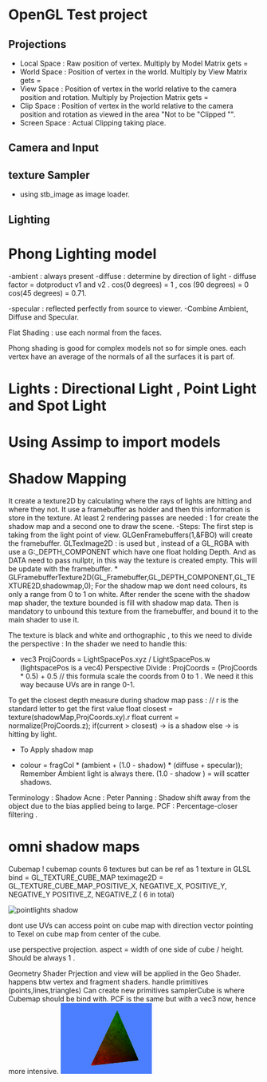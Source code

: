 
# OpenGL Test project

## Projections

- Local Space : Raw position of vertex. Multiply by Model Matrix gets =
- World Space : Position of vertex in the world. Multiply by View Matrix gets =
- View Space : Position of vertex in the world relative to the camera position and rotation. Multiply by Projection Matrix gets =
- Clip Space : Position of vertex in the world relative to the camera position and rotation as viewed in the area "Not to be "Clipped "".
- Screen Space : Actual Clipping taking place.

## Camera and Input

## texture Sampler

- using stb_image as image loader.

## Lighting

# Phong Lighting model
-ambient : always present
-diffuse : determine by direction of light
	- diffuse factor = dotproduct v1 and v2 . cos(0 degrees) = 1 , cos (90 degrees) = 0
cos(45 degrees) = 0.71.

-specular : reflected perfectly from source to viewer.
-Combine Ambient, Diffuse and Specular.

Flat Shading : use each normal from the faces.

Phong shading is good for complex models not so for simple ones.
each vertex have an average of the normals of all the surfaces it is part of.

# Lights : Directional Light , Point Light and Spot Light

# Using Assimp to import models

# Shadow Mapping
It create a texture2D by calculating where the rays of lights are hitting and where they not. 
It use a framebuffer as holder and then this information is store in the texture.
At least 2 rendering passes are needed : 1 for create the shadow map and a second one to draw the scene.
-Steps:
	The first step is taking from the light point of view.
	GLGenFramebuffers(1,&FBO) will create the framebuffer.
	GLTexImage2D : is used but , instead of a GL_RGBA with use a G:_DEPTH_COMPONENT which have one float holding Depth.
	And as DATA need to pass nullptr, in this way the texture is created empty. This will be update with the framebuffer.
	* GLFramebufferTexture2D(GL_Framebuffer,GL_DEPTH_COMPONENT,GL_TEXTURE2D,shadowmap,0);
For the shadow map we dont need colours, its only a range from 0 to 1 on white.
After render the scene with the shadow map shader, the texture bounded is fill with shadow map data.
Then is mandatory to unbound this texture from the framebuffer, and bound it to the main shader to use it.

The texture is black and white and orthographic , to this we need to divide the perspective :
In the shader we need to handle this:
* vec3 ProjCoords = LightSpacePos.xyz / LightSpacePos.w (lightspacePos is a vec4)
Perspective Divide :
ProjCoords = (ProjCoords * 0.5) + 0.5 // this formula scale the coords from 0 to 1 .
We need it this way because UVs are in range 0-1.

To get the closest depth measure during shadow map pass : 
// r is the standard letter to get the first value
float closest = texture(shadowMap,ProjCoords.xy).r
float current = normalize(ProjCoords.z);
if(current > closest) -> is a shadow 
else -> is hitting by light.
- To Apply shadow map 
* colour = fragCol * (ambient + (1.0 - shadow) * (diffuse + specular));
Remember Ambient light is always there.
(1.0 - shadow ) = will scatter shadows.

Terminology : 
Shadow Acne :
Peter Panning : Shadow shift away from the object due to the bias applied being to large.
PCF : Percentage-closer filtering .


# omni shadow maps

Cubemap !
cubemap counts 6 textures but can be ref as 1 texture in GLSL
bind = GL_TEXTURE_CUBE_MAP
teximage2D = GL_TEXTURE_CUBE_MAP_POSITIVE_X, NEGATIVE_X, POSITIVE_Y, NEGATIVE_Y
POSITIVE_Z, NEGATIVE_Z ( 6 in total)

![pointlights shadow](https://learnopengl.com/img/advanced-lighting/point_shadows_diagram.png)

dont use UVs 
can access point on cube map with direction vector pointing to Texel on cube map from center of the cube.

use perspective projection.
aspect = width of one side of cube / height. Should be always 1 .

Geometry Shader
Prjection and view will be applied in the Geo Shader.
happens btw vertex and fragment shaders.
handle primitives (points,lines,triangles)
Can create new primitives
samplerCube is where Cubemap should be bind with.
PCF is the same but with a vec3 now, hence more intensive.
![Alt Text](https://github.com/Manoloon/OpenGLTest/blob/main/opengl.gif)
